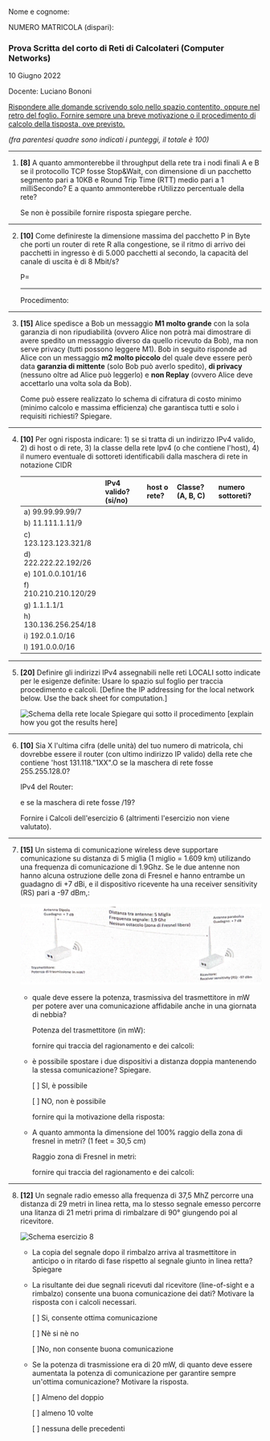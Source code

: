 Nome e cognome:

NUMERO MATRICOLA (dispari):

### Prova Scritta del corto di Reti di Calcolateri (Computer Networks)

10 Giugno 2022

Docente: Luciano Bononi

<u>Rispondere alle domande scrivendo solo nello spazio contentito, oppure nel retro del foglio. Fornire sempre una breve motivazione o il procedimento di calcolo della tisposta, ove previsto.</u>

_(fra parentesi quadre sono indicati i punteggi, il totale è 100)_

---

1. **[8]** A quanto ammonterebbe il throughput della rete tra i nodi finali A e B se il protocollo TCP fosse Stop&Wait, con dimensione di un pacchetto segmento pari a 10KB e Round Trip Time (RTT) medio pari a 1 milliSecondo? E a quanto ammonterebbe rUtilizzo percentuale della rete?

   Se non è possibile fornire risposta spiegare perche.

---

2. **[10]** Come definireste la dimensione massima del pacchetto P in Byte che porti un router di rete R alla congestione, se il ritmo di arrivo dei pacchetti in ingresso è di 5.000 pacchetti al secondo, la capacità del canale di uscita è di 8 Mbit/s?

   P=

   ***

   Procedimento:

---

3. **[15]** Alice spedisce a Bob un messaggio **M1 molto grande** con la sola garanzia di non ripudiabilità (ovvero Alice non potrà mai dimostrare di avere spedito un messaggio diverso da quello ricevuto da Bob), ma non serve privacy (tutti possono leggere M1). Bob in seguito risponde ad Alice con un messaggio **m2 molto piccolo** del quale deve essere però data **garanzia di mittente** (solo Bob può averlo spedito), **di privacy** (nessuno oltre ad Alice può leggerlo) e **non Replay** (ovvero Alice deve accettarlo una volta sola da Bob).

   Come può essere realizzato lo schema di cifratura di costo minimo (minimo calcolo e massima efficienza) che garantisca tutti e solo i requisiti richiesti? Spiegare.

---

4. **[10]** Per ogni risposta indicare: 1) se si tratta di un indirizzo IPv4 valido, 2) di host o di rete, 3) la classe della rete Ipv4 (o che contiene l'host), 4) il numero eventuale di sottoreti identificabili dalla maschera di rete in notazione CIDR

   |                       | IPv4 valido? (si/no) | host o rete? | Classe? (A, B, C) | numero sottoreti? |
   | --------------------- | -------------------- | ------------ | ----------------- | ----------------- |
   | a) 99.99.99.99/7      |                      |              |                   |                   |
   | b) 11.111.1.11/9      |                      |              |                   |                   |
   | c) 123.123.123.321/8  |                      |              |                   |                   |
   | d) 222.222.22.192/26  |                      |              |                   |                   |
   | e) 101.0.0.101/16     |                      |              |                   |                   |
   | f) 210.210.210.120/29 |                      |              |                   |                   |
   | g) 1.1.1.1/1          |                      |              |                   |                   |
   | h) 130.136.256.254/18 |                      |              |                   |                   |
   | i) 192.0.1.0/16       |                      |              |                   |                   |
   | l) 191.0.0.0/16       |                      |              |                   |                   |

---

5. **[20]** Definire gli indirizzi IPv4 assegnabili nelle reti LOCALI sotto indicate per le esigenze definite: Usare lo spazio sul foglio per traccia procedimento e calcoli. [Define the IP addressing for the local network below. Use the back sheet for computation.]

   ![Schema della rete locale](assets/scritto-2022-06-10-d-es-4.png)
   Spiegare qui sotto il procedimento [explain how you got the results here]

---

6. **[10]** Sia X l'ultima cifra (delle unità) del tuo numero di matricola, chi dovrebbe essere il router (con ultimo indirizzo IP valido) della rete che contiene 'host 131.118."1XX".O se la maschera di rete fosse 255.255.128.0?

   IPv4 del Router:

   e se la maschera di rete fosse /19?

   Fornire i Calcoli dell'esercizio 6 (altrimenti l'esercizio non viene valutato).

---

7. **[15]** Un sistema di comunicazione wireless deve supportare comunicazione su distanza di 5 miglia (1 miglio = 1.609 km) utilizando una frequenza di comunicazione di 1.9Ghz. Se le due antenne non hanno alcuna ostruzione delle zona di Fresnel e hanno entrambe un guadagno di +7 dBi, e il dispositivo ricevente ha una receiver sensitivity (RS) pari a -97 dBm,:

   ![Schema esercizio 7](assets/scritto-2022-06-10-d-es-7.png)

   - quale deve essere la potenza, trasmissiva del trasmettitore in mW per potere aver una comunicazione affidabile anche in una giornata di nebbia?

     Potenza del trasmettitore (in mW):

     fornire qui traccia del ragionamento e dei calcoli:

   - è possibile spostare i due dispositivi a distanza doppia mantenendo la stessa comunicazione? Spiegare.

     [ ] SI, è possibile

     [ ] NO, non è possibile

     fornire qui la motivazione della risposta:

   - A quanto ammonta la dimensione del 100% raggio della zona di fresnel in metri? (1 feet = 30,5 cm)

     Raggio zona di Fresnel in metri:

     fornire qui traccia del ragionamento e dei calcoli:

---

8. **[12]** Un segnale radio emesso alla frequenza di 37,5 MhZ percorre una distanza di 29 metri in linea retta, ma lo stesso segnale emesso percorre una litanza di 21 metri prima di rimbalzare di 90° giungendo poi al ricevitore.

   ![Schema esercizio 8](assets/scritto-2022-06-10-d-es-8.png)

   - La copia del segnale dopo il rimbalzo arriva al trasmettitore in anticipo o in ritardo di fase rispetto al segnale giunto in linea retta? Spiegare

   - La risultante dei due segnali ricevuti dal ricevitore (line-of-sight e a rimbalzo) consente una buona comunicazione dei dati? Motivare la risposta con i calcoli necessari.

     [ ] Si, consente ottima comunicazione

     [ ] Nè si nè no

     [ ]No, non consente buona comunicazione

   - Se la potenza di trasmissione era di 20 mW, di quanto deve essere aumentata la potenza di comunicazione per garantire sempre un'ottima comunicazione? Motivare la risposta.

     [ ] Almeno del doppio

     [ ] almeno 10 volte

     [ ] nessuna delle precedenti
